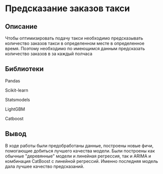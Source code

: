 # Предсказание заказов такси

## Описание

Чтобы оптимизировать подачу такси необходимо предсказывать количество заказов такси в определенном месте в определенное время. Поэтому необходимо по имеющимся данным предсказать количество заказов в за каждый полчаса

## Библиотеки

Pandas

Scikit-learn

Statsmodels

LightGBM

Catboost

## Вывод

В ходе работы были предобработаны данные, построены новые фичи, помогающие добиться лучшего качества модели. Были построены как обычные "деревянные" модели и линейная регрессия, так и ARIMA и комбинация CatBoost с линейной регрессий. Именно последняя модель дала лучшее качество предсказаний.
